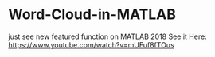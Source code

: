 # Word-Cloud-in-MATLAB
just see new featured function on MATLAB 2018 
See it Here: 
https://www.youtube.com/watch?v=mUFuf8fTOus
